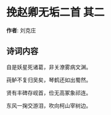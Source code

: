 # 挽赵卿无垢二首  其二

**作者**: 刘克庄

## 诗词内容

自是妖星死诸葛，非关潦雾病文渊。

莼鲈不复归吴矣，琴鹤还如出蜀然。

贤有丰碑存岘首，俭无高冢象祁连。

东风一掬交游泪，吹向柯山宰树边。

